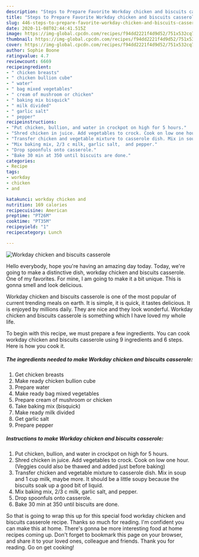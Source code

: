 ```yaml
---
description: "Steps to Prepare Favorite Workday chicken and biscuits casserole"
title: "Steps to Prepare Favorite Workday chicken and biscuits casserole"
slug: 446-steps-to-prepare-favorite-workday-chicken-and-biscuits-casserole
date: 2020-11-08T02:44:41.515Z
image: https://img-global.cpcdn.com/recipes/f94dd2221f4d9d52/751x532cq70/workday-chicken-and-biscuits-casserole-recipe-main-photo.jpg
thumbnail: https://img-global.cpcdn.com/recipes/f94dd2221f4d9d52/751x532cq70/workday-chicken-and-biscuits-casserole-recipe-main-photo.jpg
cover: https://img-global.cpcdn.com/recipes/f94dd2221f4d9d52/751x532cq70/workday-chicken-and-biscuits-casserole-recipe-main-photo.jpg
author: Sophie Boone
ratingvalue: 4.7
reviewcount: 6669
recipeingredient:
- " chicken breasts"
- " chicken bullion cube"
- " water"
- " bag mixed vegetables"
- " cream of mushroom or chicken"
- " baking mix bisquick"
- " milk divided"
- " garlic salt"
- " pepper"
recipeinstructions:
- "Put chicken, bullion, and water in crockpot on high for 5 hours."
- "Shred chicken in juice. Add vegetables to crock. Cook on low one hour. (Veggies could also be thawed and added just before baking)"
- "Transfer chicken and vegetable mixture to casserole dish. Mix in soup and 1 cup milk, maybe more. It should be a little soupy because the biscuits soak up a good bit of liquid."
- "Mix baking mix, 2/3 c milk, garlic salt,  and pepper."
- "Drop spoonfuls onto casserole."
- "Bake 30 min at 350 until biscuits are done."
categories:
- Recipe
tags:
- workday
- chicken
- and

katakunci: workday chicken and 
nutrition: 169 calories
recipecuisine: American
preptime: "PT26M"
cooktime: "PT35M"
recipeyield: "1"
recipecategory: Lunch

---
```



![Workday chicken and biscuits casserole](https://img-global.cpcdn.com/recipes/f94dd2221f4d9d52/751x532cq70/workday-chicken-and-biscuits-casserole-recipe-main-photo.jpg)

Hello everybody, hope you're having an amazing day today. Today, we're going to make a distinctive dish, workday chicken and biscuits casserole. One of my favorites. For mine, I am going to make it a bit unique. This is gonna smell and look delicious.

Workday chicken and biscuits casserole is one of the most popular of current trending meals on earth. It is simple, it is quick, it tastes delicious. It is enjoyed by millions daily. They are nice and they look wonderful. Workday chicken and biscuits casserole is something which I have loved my whole life.




To begin with this recipe, we must prepare a few ingredients. You can cook workday chicken and biscuits casserole using 9 ingredients and 6 steps. Here is how you cook it.

<!--inarticleads1-->

##### The ingredients needed to make Workday chicken and biscuits casserole:

1. Get  chicken breasts
1. Make ready  chicken bullion cube
1. Prepare  water
1. Make ready  bag mixed vegetables
1. Prepare  cream of mushroom or chicken
1. Take  baking mix (bisquick)
1. Make ready  milk divided
1. Get  garlic salt
1. Prepare  pepper




<!--inarticleads2-->

##### Instructions to make Workday chicken and biscuits casserole:

1. Put chicken, bullion, and water in crockpot on high for 5 hours.
1. Shred chicken in juice. Add vegetables to crock. Cook on low one hour. (Veggies could also be thawed and added just before baking)
1. Transfer chicken and vegetable mixture to casserole dish. Mix in soup and 1 cup milk, maybe more. It should be a little soupy because the biscuits soak up a good bit of liquid.
1. Mix baking mix, 2/3 c milk, garlic salt,  and pepper.
1. Drop spoonfuls onto casserole.
1. Bake 30 min at 350 until biscuits are done.




So that is going to wrap this up for this special food workday chicken and biscuits casserole recipe. Thanks so much for reading. I'm confident you can make this at home. There's gonna be more interesting food at home recipes coming up. Don't forget to bookmark this page on your browser, and share it to your loved ones, colleague and friends. Thank you for reading. Go on get cooking!
